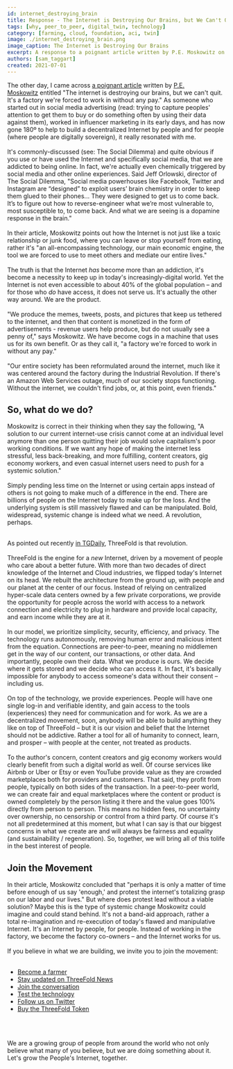 ```yaml
---
id: internet_destroying_brain
title: Response - The Internet is Destroying Our Brains, but We Can't Quit
tags: [why, peer_to_peer, digital_twin, technology]
category: [farming, cloud, foundation, aci, twin]
image: ./internet_destroying_brain.png
image_caption: The Internet is Destroying Our Brains
excerpt: A response to a poignant article written by P.E. Moskowitz on the dangers of today's Internet.
authors: [sam_taggart]
created: 2021-07-01
---
```


The other day, I came across [a poignant article](https://www.businessinsider.in/tech/news/the-internet-is-destroying-our-brains-but-we-cant-quit-its-a-factory-were-forced-to-work-in-without-any-pay-/articleshow/83666612.cms?utm_source=copy-link&utm_medium=referral&utm_campaign=Click_through_social_share) written by [P.E. Moskowitz](https://twitter.com/_pem_pem) entitled "The internet is destroying our brains, but we can't quit. It's a factory we're forced to work in without any pay." As someone who started out in social media advertising (read: trying to capture peoples' attention to get them to buy or do something often by using their data against them), worked in influencer marketing in its early days, and has now gone 180º to help to build a decentralized Internet by people and for people (where people are digitally sovereign), it really resonated with me.
<br/>
<br/>
It's commonly-discussed (see: The Social Dilemma) and quite obvious if you use or have used the Internet and specifically social media, that we are addicted to being online. In fact, we're actually even chemically triggered by social media and other online experiences. Said Jeff Orlowski, director of The Social Dilemma, "Social media powerhouses like Facebook, Twitter and Instagram are “designed” to exploit users’ brain chemistry in order to keep them glued to their phones... They were designed to get us to come back. It’s to figure out how to reverse-engineer what we’re most vulnerable to, most susceptible to, to come back. And what we are seeing is a dopamine response in the brain."
<br/>
<br/>
In their article, Moskowitz points out how the Internet is not just like a toxic relationship or junk food, where you can leave or stop yourself from eating, rather it's "an all-encompassing technology, our main economic engine, the tool we are forced to use to meet others and mediate our entire lives."
<br/>
<br/>
The truth is that the Internet *has* become more than an addiction, it's become a necessity to keep up in today's increasingly-digital world. Yet the Internet is not even accessible to about 40% of the global population – and for those who *do* have access, it does not serve us. It's actually the other way around. We are the product.
<br/>
<br/>
"We produce the memes, tweets, posts, and pictures that keep us tethered to the internet, and then that content is monetized in the form of advertisements - revenue users help produce, but do not usually see a penny of," says Moskowitz. We have become cogs in a machine that uses us for its own benefit. Or as they call it, "a factory we're forced to work in without any pay."
<br/>
<br/>
"Our entire society has been reformulated around the internet, much like it was centered around the factory during the Industrial Revolution. If there's an Amazon Web Services outage, much of our society stops functioning. Without the internet, we couldn't find jobs, or, at this point, even friends."

## So, what do we do?

Moskowitz is correct in their thinking when they say the following, "A solution to our current internet-use crisis cannot come at an individual level anymore than one person quitting their job would solve capitalism's poor working conditions. If we want any hope of making the internet less stressful, less back-breaking, and more fulfilling, content creators, gig economy workers, and even casual internet users need to push for a systemic solution."
<br/>
<br/>
Simply pending less time on the Internet or using certain apps instead of others is not going to make much of a difference in the end. There are billions of people on the Internet today to make up for the loss. And the underlying system is still massively flawed and can be manipulated. Bold, widespread, systemic change is indeed what we need. A revolution, perhaps.
<br/>
<br/>

As pointed out recently [in TGDaily](https://tgdaily.com/web/6-dfinity-threefold-are-leading-an-internet-decentralization-revolution/), ThreeFold is that revolution.
<br/>
<br/>
ThreeFold is the engine for a *new* Internet, driven by a movement of people who care about a better future. With more than two decades of direct knowledge of the Internet and Cloud industries, we flipped today's Internet on its head. We rebuilt the architecture from the ground up, with people and our planet at the center of our focus. Instead of relying on centralized hyper-scale data centers owned by a few private corporations, we provide the opportunity for people across the world with access to a network connection and electricity to plug in hardware and provide local capacity, and earn income while they are at it.
<br/>
<br/>
In our model, we prioritize simplicity, security, efficiency, and privacy. The technology runs autonomously, removing human error and malicious intent from the equation. Connections are peer-to-peer, meaning no middlemen get in the way of our content, our transactions, or other data. And importantly, people own their data. What we produce is ours. We decide where it gets stored and we decide who can access it. In fact, it's basically impossible for anybody to access someone's data without their consent – including us.
<br/>
<br/>
On top of the technology, we provide experiences. People will have one single log-in and verifiable identity, and gain access to the tools (experiences) they need for communication and for work. As we are a decentralized movement, soon, anybody will be able to build anything they like on top of ThreeFold – but it is our vision and belief that the Internet should not be addictive. Rather a tool for all of humanity to connect, learn, and prosper – with people at the center, not treated as products.
<br/>
<br/>
To the author's concern, content creators and gig economy workers would clearly benefit from such a digital world as well. Of course services like Airbnb or Uber or Etsy or even YouTube provide value as they are crowded marketplaces both for providers and customers. That said, they profit from people, typically on both sides of the transaction. In a peer-to-peer world, we can create fair and equal marketplaces where the content or product is owned completely by the person listing it there and the value goes 100% directly from person to person. This means no hidden fees, no uncertainty over ownership, no censorship or control from a third party. Of course it's not all predetermined at this moment, but what I can say is that our biggest concerns in what we create are and will always be fairness and equality (and sustainability / regeneration). So, together, we will bring all of this tolife in the best interest of people.

## Join the Movement

In their article, Moskowitz concluded that "perhaps it is only a matter of time before enough of us say 'enough,' and protest the internet's totalizing grasp on our labor and our lives." But where does protest lead without a viable solution? Maybe this is the type of systemic change Moskowitz could imagine and could stand behind. It's not a band-aid approach, rather a total re-imagination and re-execution of today's flawed and manipulative Internet. It's an Internet by people, for people. Instead of working in the factory, we become the factory co-owners – and the Internet works for us.
<br/>
<br/>
If you believe in what we are building, we invite you to join the movement:
<br/>
<br/>

- [Become a farmer](https://threefold.io/farming)
- [Stay updated on ThreeFold News](https://t.me/threefoldnews)
- [Join the conversation](https://t.me/threefold)
- [Test the technology](https://t.me/threefoldtesting)
- [Follow us on Twitter](https://twitter.com/threefold_io)
- [Buy the ThreeFold Token](https://wiki.threefold.io/#/threefold__how_to_buy_and_sell)
<br/>
<br/>

We are a growing group of people from around the world who not only believe what many of you believe, but we are doing something about it. Let's grow the People's Internet, together.
